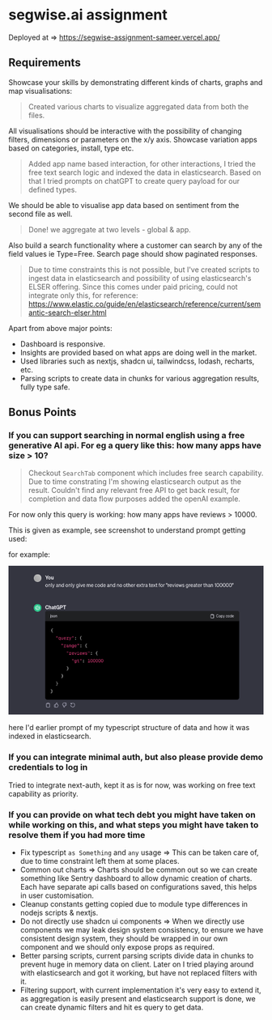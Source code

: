 # segwise.ai assignment

Deployed at => https://segwise-assignment-sameer.vercel.app/

## Requirements

Showcase your skills by demonstrating different kinds of charts, graphs and map visualisations:

> Created various charts to visualize aggregated data from both the files.

All visualisations should be interactive with the possibility of changing filters, dimensions or parameters on the x/y axis. Showcase variation apps based on categories, install, type etc.

> Added app name based interaction, for other interactions, I tried the free text search logic and indexed the data in elasticsearch. Based on that I tried prompts on chatGPT to create query payload for our defined types.

We should be able to visualise app data based on sentiment from the second file as well.

> Done! we aggregate at two levels - global & app.

Also build a search functionality where a customer can search by any of the field values ie Type=Free. Search page should show paginated responses.

> Due to time constraints this is not possible, but I've created scripts to ingest data in elasticsearch and possibility of using elasticsearch's ELSER offering.
> Since this comes under paid pricing, could not integrate only this, for reference: https://www.elastic.co/guide/en/elasticsearch/reference/current/semantic-search-elser.html

Apart from above major points:
- Dashboard is responsive.
- Insights are provided based on what apps are doing well in the market.
- Used libraries such as nextjs, shadcn ui, tailwindcss, lodash, recharts, etc.
- Parsing scripts to create data in chunks for various aggregation results, fully type safe.


## Bonus Points

### If you can support searching in normal english using a free generative AI api. For eg a query like this: how many apps have size > 10?

> Checkout `SearchTab` component which includes free search capability. Due to time constrating I'm showing elasticsearch output as the result. Couldn't find any relevant free API to get back result, for completion and data flow purposes added the openAI example.

For now only this query is working: how many apps have reviews > 10000.

This is given as example, see screenshot to understand prompt getting used:

for example:

![Chat GPT prompt](./public/chatgpt-ss.png)

here I'd earlier prompt of my typescript structure of data and how it was indexed in elasticsearch.

### If you can integrate minimal auth, but also please provide demo credentials to log in

Tried to integrate next-auth, kept it as is for now, was working on free text capability as priority.

### If you can provide on what tech debt you might have taken on while working on this, and what steps you might have taken to resolve them if you had more time

- Fix typescript `as Something` and `any` usage => This can be taken care of, due to time constraint left them at some places.
- Common out charts => Charts should be common out so we can create something like Sentry dashboard to allow dynamic creation of charts. Each have separate api calls based on configurations saved, this helps in user customisation.
- Cleanup constants getting copied due to module type differences in nodejs scripts & nextjs.
- Do not directly use shadcn ui components => When we directly use components we may leak design system consistency, to ensure we have consistent design system, they should be wrapped in our own component and we should only expose props as required.
- Better parsing scripts, current parsing scripts divide data in chunks to prevent huge in memory data on client. Later on I tried playing around with elasticsearch and got it working, but have not replaced filters with it.
- Filtering support, with current implementation it's very easy to extend it, as aggregation is easily present and elasticsearch support is done, we can create dynamic filters and hit es query to get data.
